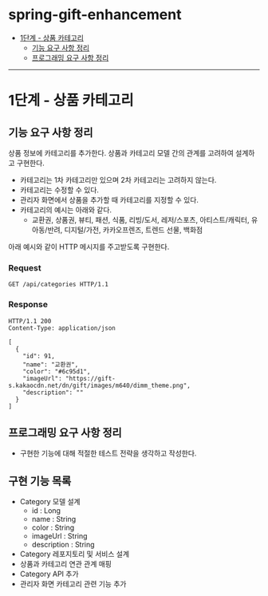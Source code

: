 # spring-gift-enhancement
- [1단계 - 상품 카테고리](#1단계---상품-카테고리)
  - [기능 요구 사항 정리](#기능-요구-사항-정리)
  - [프로그래밍 요구 사항 정리](#프로그래밍-요구-사항-정리)
  

---
# 1단계 - 상품 카테고리

## 기능 요구 사항 정리
상품 정보에 카테고리를 추가한다. 상품과 카테고리 모델 간의 관계를 고려하여 설계하고 구현한다.

- 카테고리는 1차 카테고리만 있으며 2차 카테고리는 고려하지 않는다.
- 카테고리는 수정할 수 있다.
- 관리자 화면에서 상품을 추가할 때 카테고리를 지정할 수 있다.
- 카테고리의 예시는 아래와 같다.
  - 교환권, 상품권, 뷰티, 패션, 식품, 리빙/도서, 레저/스포츠, 아티스트/캐릭터, 유아동/반려, 디지털/가전, 카카오프렌즈, 트렌드 선물, 백화점

아래 예시와 같이 HTTP 메시지를 주고받도록 구현한다.

### Request
```
GET /api/categories HTTP/1.1
```

### Response
```
HTTP/1.1 200 
Content-Type: application/json

[
  {
    "id": 91,
    "name": "교환권",
    "color": "#6c95d1",
    "imageUrl": "https://gift-s.kakaocdn.net/dn/gift/images/m640/dimm_theme.png",
    "description": ""
  }
]
```

## 프로그래밍 요구 사항 정리
- 구현한 기능에 대해 적절한 테스트 전략을 생각하고 작성한다.

## 구현 기능 목록
- Category 모델 설계
  - id : Long
  - name : String
  - color : String
  - imageUrl : String
  - description : String
- Category 레포지토리 및 서비스 설계
- 상품과 카테고리 연관 관계 매핑
- Category API 추가
- 관리자 화면 카테고리 관련 기능 추가